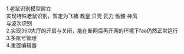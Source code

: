 1.老鼠识别模型建立<br/>
实现特殊老鼠识别，暂定为飞猪 教皇 贝壳 瓦力 骷髅 神风 
<br/>
与波次识别
<br/>
2.实现360大厅的开启与关闭，能在断网后再开网的环境下faa仍然正常运行
<br/>
3.多账号管理
<br/>
4.重置编辑器